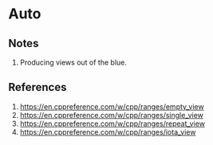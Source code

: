# Auto

## Notes
1. Producing views out of the blue.


## References

1. https://en.cppreference.com/w/cpp/ranges/empty_view
2. https://en.cppreference.com/w/cpp/ranges/single_view
3. https://en.cppreference.com/w/cpp/ranges/repeat_view
4. https://en.cppreference.com/w/cpp/ranges/iota_view

